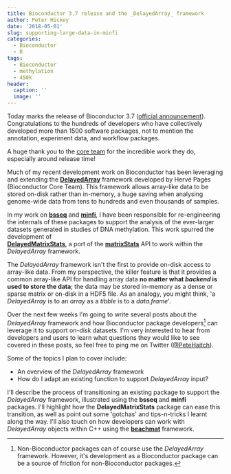 ```yaml
---
title: Bioconductor 3.7 release and the _DelayedArray_ framework
author: Peter Hickey
date: '2018-05-01'
slug: supporting-large-data-in-minfi
categories:
  - Bioconductor
  - R
tags:
  - Bioconductor
  - methylation
  - 450k
header:
  caption: ''
  image: ''
---
```


Today marks the release of Bioconductor 3.7 ([official announcement](http://bioconductor.org/news/bioc_3_7_release/)). 
Congratulations to the hundreds of developers who have collectively developed 
more than 1500 software packages, not to mention the annotation, experiment 
data, and workflow packages. 

A huge thank you to the [core team](http://bioconductor.org/about/core-team/) 
for the incredible work they do, especially around release time! 

Much of my recent development work on Bioconductor has been leveraging and 
extending the 
[**DelayedArray**](https://www.bioconductor.org/packages/DelayedArray/) 
framework developed by Hervé Pagès (Bioconductor Core Team). This framework 
allows array-like data to be stored on-disk rather than in-memory, a huge 
saving when analysing genome-wide data from tens to hundreds and even thousands 
of samples.

In my work on  [**bsseq**](https://www.bioconductor.org/packages/bsseq/) and 
[**minfi**](https://www.bioconductor.org/packages/minfi/), I have been 
responsible for re-engineering the internals of these packages to support the 
analysis of the ever-larger datasets generated in studies of DNA methylation. 
This work spurred the development of  
[**DelayedMatrixStats**](https://www.bioconductor.org/packages/DelayedMatrixStats/), 
a port of the [**matrixStats**](https://cran.r-project.org/package=matrixStats) 
API to work within the _DelayedArray_ framework.

The _DelayedArray_ framework isn't the first to provide on-disk access to 
array-like data. From my perspective, the killer feature is that it provides a 
common array-like API for handling array data **no matter what *backend* is used to store the data**; the data may be stored in-memory as a dense or sparse matrix 
or on-disk in a HDF5 file. As an analogy, you might think, 'a _DelayedArray_ is 
to an _array_ as a _tibble_ is to a _data.frame_'. 

Over the next few weeks I'm going to write several posts about the 
_DelayedArray_ framework and how Bioconductor package developers[^BioC] can 
leverage it to support on-disk datasets. I'm very interested to hear from 
developers and users to learn what questions they would like to see covered in 
these posts, so feel free to ping me on Twitter 
([@PeteHaitch](http://twitter.com/petehaitch)).

[^BioC]: Non-Bioconductor packages can of course use the _DelayedArray_ framework. However, it's development as a Bioconductor package can be a source of friction for non-Bioconductor packages.

Some of the topics I plan to cover include:

- An overview of the _DelayedArray_ framework
- How do I adapt an existing function to support _DelayedArray_ input?

I'll describe the process of transitioning an existing package to support 
the _DelayedArray_ framework, illustrated using the **bsseq** and **minfi**   
packages. I'll highlight how the **DelayedMatrixStats** package can ease this 
transition, as well as point out some 'gotchas' and tips-n-tricks I learnt 
along the way. I'll also touch on how developers can work with _DelayedArray_ 
objects within C++ using the [**beachmat**](https://www.bioconductor.org/packages/beachmat/) framework.
